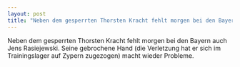 ```yaml
---
layout: post
title: "Neben dem gesperrten Thorsten Kracht fehlt morgen bei den Bayern auch Jens Rasiejewski."
---
```


Neben dem gesperrten Thorsten Kracht fehlt morgen bei den Bayern auch Jens Rasiejewski. Seine gebrochene Hand (die Verletzung hat er sich im Trainingslager auf Zypern zugezogen) macht wieder Probleme.
